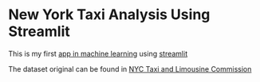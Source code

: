 # New York Taxi Analysis Using Streamlit

This is my first [app in machine learning](https://share.streamlit.io/masedos/new-york-taxi-analysis/main/app.py) using [streamlit](https://share.streamlit.io/)

The dataset original can be found in [NYC Taxi and Limousine Commission](https://www1.nyc.gov/site/tlc/about/tlc-trip-record-data.page)
